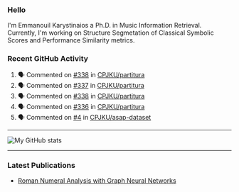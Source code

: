 ### Hello

I'm Emmanouil Karystinaios a Ph.D. in Music Information Retrieval.
Currently, I'm working on Structure Segmetation of Classical Symbolic Scores and Performance Similarity metrics.


### Recent GitHub Activity
  
<!--START_SECTION:activity-->
1. 🗣 Commented on [#338](https://github.com/CPJKU/partitura/pull/338#issuecomment-1823724242) in [CPJKU/partitura](https://github.com/CPJKU/partitura)
2. 🗣 Commented on [#337](https://github.com/CPJKU/partitura/issues/337#issuecomment-1821920095) in [CPJKU/partitura](https://github.com/CPJKU/partitura)
3. 🗣 Commented on [#338](https://github.com/CPJKU/partitura/pull/338#issuecomment-1820151307) in [CPJKU/partitura](https://github.com/CPJKU/partitura)
4. 🗣 Commented on [#336](https://github.com/CPJKU/partitura/issues/336#issuecomment-1779525808) in [CPJKU/partitura](https://github.com/CPJKU/partitura)
5. 🗣 Commented on [#4](https://github.com/CPJKU/asap-dataset/issues/4#issuecomment-1775066820) in [CPJKU/asap-dataset](https://github.com/CPJKU/asap-dataset)
<!--END_SECTION:activity-->

---

![My GitHub stats](https://github-readme-stats.vercel.app/api?username=manoskary&show_icons=true&theme=radical)


<!--
**manoskary/manoskary** is a ✨ _special_ ✨ repository because its `README.md` (this file) appears on your GitHub profile.

Here are some ideas to get you started:

- 🔭 I’m currently working on ...
- 🌱 I’m currently learning ...
- 👯 I’m looking to collaborate on ...
- 🤔 I’m looking for help with ...
- 💬 Ask me about ...
- 📫 How to reach me: ...
- 😄 Pronouns: ...
- ⚡ Fun fact: ...
-->

---

### Latest Publications

<!-- BLOG-POST-LIST:START -->
- [Roman Numeral Analysis with Graph Neural Networks](https://towardsdatascience.com/roman-numeral-analysis-with-graph-neural-networks-4d6140cd4c0b?source=rss-9d63e988ed0c------2)
<!-- BLOG-POST-LIST:END -->


